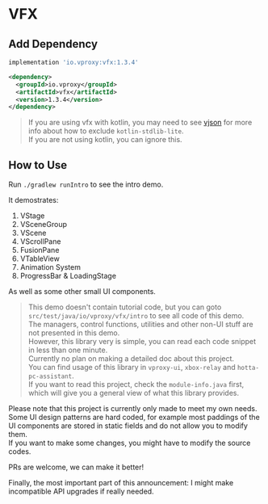# VFX

## Add Dependency

```groovy
implementation 'io.vproxy:vfx:1.3.4'
```

```xml
<dependency>
  <groupId>io.vproxy</groupId>
  <artifactId>vfx</artifactId>
  <version>1.3.4</version>
</dependency>
```

> If you are using vfx with kotlin, you may need to see [vjson](https://github.com/wkgcass/vjson) for more info about how to exclude `kotlin-stdlib-lite`.  
> If you are not using kotlin, you can ignore this.

## How to Use

Run `./gradlew runIntro` to see the intro demo.

It demostrates:

1. VStage
2. VSceneGroup
3. VScene
4. VScrollPane
5. FusionPane
6. VTableView
7. Animation System
8. ProgressBar & LoadingStage

As well as some other small UI components.

> This demo doesn't contain tutorial code, but you can goto `src/test/java/io/vproxy/vfx/intro` to see all code of this demo.  
> The managers, control functions, utilities and other non-UI stuff are not presented in this demo.  
> However, this library very is simple, you can read each code snippet in less than one minute.  
> Currently no plan on making a detailed doc about this project.  
> You can find usage of this library in `vproxy-ui`, `xbox-relay` and `hotta-pc-assistant`.  
> If you want to read this project, check the `module-info.java` first, which will give you a general view of what this library provides.

Please note that this project is currently only made to meet my own needs. Some UI design patterns are hard coded, for example most paddings of the UI components are stored in static fields and do not allow you to modify them.  
If you want to make some changes, you might have to modify the source codes.

PRs are welcome, we can make it better!

Finally, the most important part of this announcement: I might make incompatible API upgrades if really needed.
